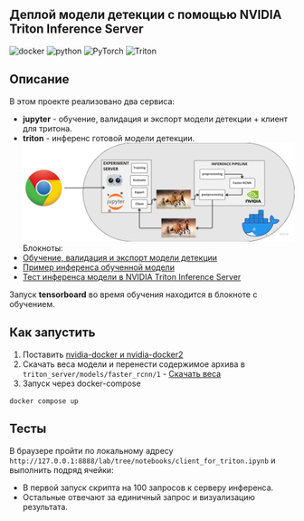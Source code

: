 ##  Деплой модели детекции с помощью NVIDIA Triton Inference Server

![docker](https://img.shields.io/badge/docker-%232496ED.svg?&style=for-the-badge&logo=docker&logoColor=white)
![python](https://img.shields.io/badge/python%20-%2314354C.svg?&style=for-the-badge&logo=python&logoColor=white)
![PyTorch](https://img.shields.io/badge/PyTorch-%23EE4C2C.svg?style=for-the-badge&logo=PyTorch&logoColor=white)
![Triton](https://img.shields.io/badge/Triton-vB900svg?style=for-the-badge&logo=NVIDIA&logoColor=white)

## Описание

В этом проекте реализовано два сервиса:
- **jupyter** - обучение, валидация и экспорт модели детекции + клиент для тритона.
- **triton** - инференс готовой модели детекции.
![image](imgs/inference.png)
Блокноты:
- [Обучение, валидация и экспорт модели детекции](https://github.com/PitKoro/SberCloudTestTask/blob/main/detectron-train-export-to-torchscript/notebooks/train.ipynb)
- [Пример инференса обученной модели](https://github.com/PitKoro/SberCloudTestTask/blob/main/detectron-train-export-to-torchscript/notebooks/inference.ipynb)
- [Тест инференса модели в NVIDIA Triton Inference Server](https://github.com/PitKoro/SberCloudTestTask/blob/main/detectron-train-export-to-torchscript/notebooks/client_for_triton.ipynb)

Запуск **tensorboard** во время обучения находится в блокноте с обучением.

## Как запустить

1. Поставить [nvidia-docker и nvidia-docker2](https://docs.nvidia.com/datacenter/cloud-native/container-toolkit/install-guide.html)
2. Скачать веса модели и перенести содержимое архива в `triton_server/models/faster_rcnn/1` - [Скачать веса]()
3. Запуск через docker-compose

```shell
docker compose up
```

## Тесты

В браузере пройти по локальному адресу `http://127.0.0.1:8888/lab/tree/notebooks/client_for_triton.ipynb` и выполнить подряд ячейки:
- В первой запуск скрипта на 100 запросов к серверу инференса.
- Остальные отвечают за единичный запрос и визуализацию результата.
